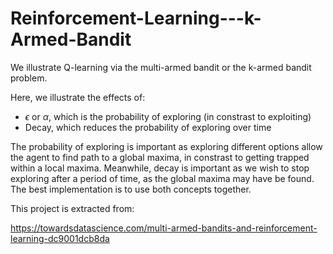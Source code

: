 # Reinforcement-Learning---k-Armed-Bandit

We illustrate Q-learning via the multi-armed bandit or the k-armed bandit problem.

Here, we illustrate the effects of:
- $\epsilon$ or $\alpha$, which is the probability of exploring (in constrast to exploiting)
- Decay, which reduces the probability of exploring over time

The probability of exploring is important as exploring different options allow the agent to find path to a global maxima, in constrast to getting trapped within a local maxima. Meanwhile, decay is important as we wish to stop exploring after a period of time, as the global maxima may have be found. The best implementation is to use both concepts together.

This project is extracted from:

https://towardsdatascience.com/multi-armed-bandits-and-reinforcement-learning-dc9001dcb8da
